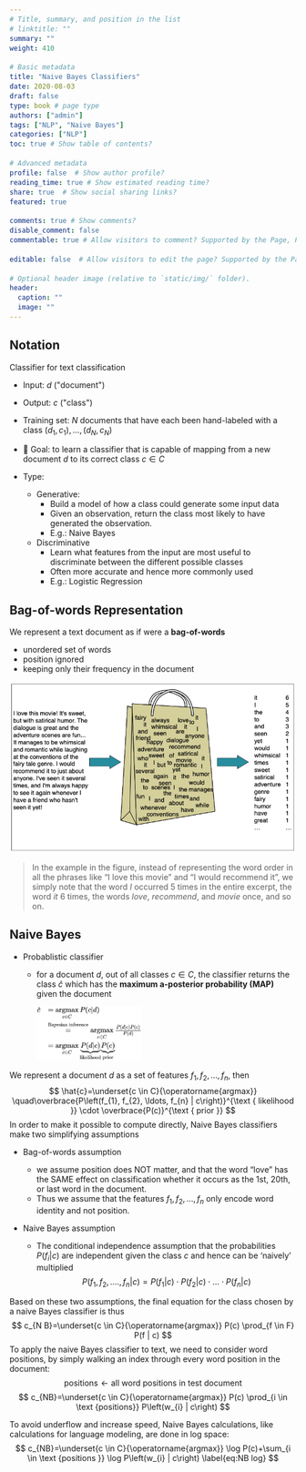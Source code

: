 ```yaml
---
# Title, summary, and position in the list
# linktitle: ""
summary: ""
weight: 410

# Basic metadata
title: "Naive Bayes Classifiers"
date: 2020-08-03
draft: false
type: book # page type
authors: ["admin"]
tags: ["NLP", "Naive Bayes"]
categories: ["NLP"]
toc: true # Show table of contents?

# Advanced metadata
profile: false  # Show author profile?
reading_time: true # Show estimated reading time?
share: true  # Show social sharing links?
featured: true

comments: true # Show comments?
disable_comment: false
commentable: true # Allow visitors to comment? Supported by the Page, Post, and Docs content types.

editable: false  # Allow visitors to edit the page? Supported by the Page, Post, and Docs content types.

# Optional header image (relative to `static/img/` folder).
header:
  caption: ""
  image: ""
---
```


## Notation

Classifier for text classification

- Input: $d$ ("document")
- Output: $c$ ("class")
- Training set: $N$ documents that have each been hand-labeled with a class $(d_1, c_1), \dots, (d_N, c_N)$

- 🎯 Goal: to learn a classifier that is capable of mapping from a new document $d$ to its correct class $c\in C$

- Type:
  - Generative: 
    - Build a model of how a class could generate some input data
    - Given an observation, return the class most likely to have generated the observation.
    - E.g.: Naive Bayes
  - Discriminative
    - Learn what features from the input are most useful to discriminate between the different possible classes
    - Often more accurate and hence more commonly used
    - E.g.: Logistic Regression



## Bag-of-words Representation

We represent a text document as if were a **bag-of-words**

- unordered set of words
- position ignored
- keeping only their frequency in the document

<img src="https://raw.githubusercontent.com/EckoTan0804/upic-repo/master/uPic/截屏2020-06-14%2011.55.44.png" alt="截屏2020-06-14 11.55.44" style="zoom:80%;" />

> In the example in the figure, instead of representing the word order in all the phrases like “I love this movie” and “I would recommend it”, we simply note that the word *I* occurred 5 times in the entire excerpt, the word *it* 6 times, the words *love*, *recommend*, and *movie* once, and so on.



## Naive Bayes

- Probablistic classifier 

  - for a document $d$, out of all classes $c \in C$, the classifier returns the class $\hat{c}$ which has the **maximum a-posterior probability (MAP)** given the document

    <img src="https://raw.githubusercontent.com/EckoTan0804/upic-repo/master/uPic/image-20200803115849747.png" alt="image-20200803115849747" style="zoom:18%;" />
  

We represent a document $d$ as a set of features $f_1, f_2, \dots, f_n$, then
$$
\hat{c}=\underset{c \in C}{\operatorname{argmax}} \quad\overbrace{P\left(f_{1}, f_{2}, \ldots, f_{n} | c\right)}^{\text { likelihood }} \cdot \overbrace{P(c)}^{\text { prior }}
$$
In order to make it possible to compute directly, Naive Bayes classifiers make two simplifying assumptions

- Bag-of-words assumption

  -  we assume position does NOT matter, and that the word “love” has the SAME effect on classification whether it occurs as the 1st, 20th, or last word in the document. 
  -  Thus we assume that the features $f_1, f_2, \dots, f_n$ only encode word identity and not position.

- Naive Bayes assumption

  - The conditional independence assumption that the probabilities $P(f_i|c)$ are independent given the class $c$ and hence can be ‘naively’ multiplied
    $$
    P\left(f_{1}, f_{2}, \ldots ., f_{n} | c\right)=P\left(f_{1} | c\right) \cdot P\left(f_{2} | c\right) \cdot \ldots \cdot P\left(f_{n} | c\right)
    $$

Based on these two assumptions, the final equation for the class chosen by a naive Bayes classifier is thus
$$
c_{N B}=\underset{c \in C}{\operatorname{argmax}} P(c) \prod_{f \in F} P(f | c)
$$
To apply the naive Bayes classifier to text, we need to consider word positions, by simply walking an index through every word position in the document:
$$
\text{positions} \leftarrow \text{all word positions in test document}
$$
$$
c_{NB}=\underset{c \in C}{\operatorname{argmax}} P(c) \prod_{i \in \text {positions}} P\left(w_{i} | c\right)
$$

To avoid underflow and increase speed, Naive Bayes calculations, like calculations for language modeling, are done in log space:
$$
c_{NB}=\underset{c \in C}{\operatorname{argmax}} \log P(c)+\sum_{i \in  \text {positions }} \log P\left(w_{i} | c\right)
\label{eq:NB log}
$$


## 
